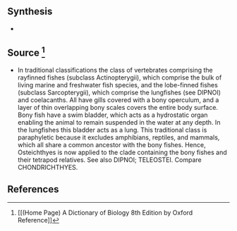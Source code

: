 ## Synthesis
- 
## Source [^1]
- In traditional classifications the class of vertebrates comprising the rayfinned fishes (subclass Actinopterygii), which comprise the bulk of living marine and freshwater fish species, and the lobe-finned fishes (subclass Sarcopterygii), which comprise the lungfishes (see DIPNOI) and coelacanths. All have gills covered with a bony operculum, and a layer of thin overlapping bony scales covers the entire body surface. Bony fish have a swim bladder, which acts as a hydrostatic organ enabling the animal to remain suspended in the water at any depth. In the lungfishes this bladder acts as a lung. This traditional class is paraphyletic because it excludes amphibians, reptiles, and mammals, which all share a common ancestor with the bony fishes. Hence, Osteichthyes is now applied to the clade containing the bony fishes and their tetrapod relatives. See also DIPNOI; TELEOSTEI. Compare CHONDRICHTHYES.
## References

[^1]: [[(Home Page) A Dictionary of Biology 8th Edition by Oxford Reference]]